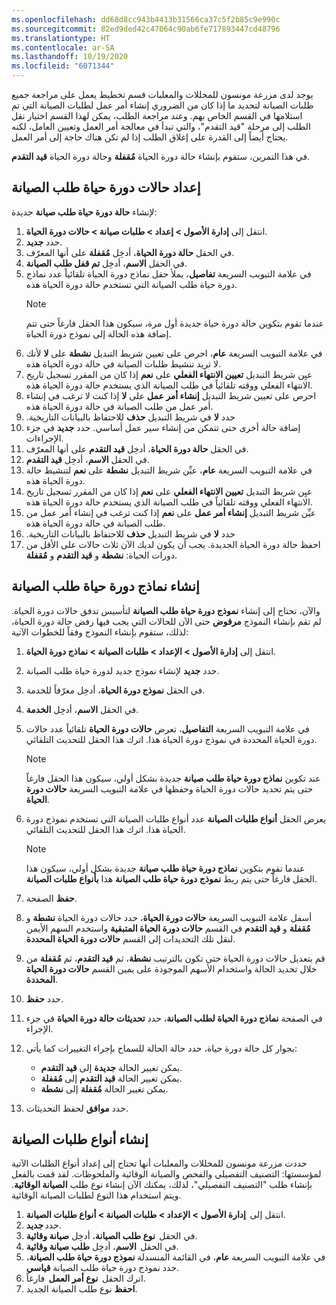 ```yaml
---
ms.openlocfilehash: dd68d8cc943b4413b31566ca37c5f2b85c9e990c
ms.sourcegitcommit: 82ed9ded42c47064c90ab6fe717893447cd48796
ms.translationtype: HT
ms.contentlocale: ar-SA
ms.lasthandoff: 10/19/2020
ms.locfileid: "6071344"
---
```

يوجد لدى مزرعة مونسون للمخللات والمعلبات قسم تخطيط يعمل على مراجعة جميع طلبات الصيانة لتحديد ما إذا كان من الضروري إنشاء أمر عمل لطلبات الصيانة التي تم استلامها في القسم الخاص بهم. وعند مراجعة الطلب، يمكن لهذا القسم اختيار نقل الطلب إلى مرحلة "قيد التقدم"، والتي تبدأ في معالجة أمر العمل وتعيين العامل، لكنه يحتاج أيضاً إلى القدرة على إغلاق الطلب إذا لم تكن هناك حاجة إلى أمر العمل.

في هذا التمرين، ستقوم بإنشاء حالة دورة الحياة **مُقفلة** وحالة دورة الحياة **قيد التقدم**.

## <a name="set-up-maintenance-request-lifecycle-states"></a>إعداد حالات دورة حياة طلب الصيانة

لإنشاء **حالة دورة حياة طلب صيانة** جديدة:

1.  انتقل إلى **‏‫إدارة الأصول‬ > إعداد > ‏‫طلبات صيانة‬ > حالات دورة الحياة**.
2.  حدد **جديد‏‎**.
3.  في الحقل **حالة دورة الحياة**، أدخِل **مُقفلة** على أنها المعرّف.
4.  في الحقل **الاسم**، أدخِل **تم قفل طلب الصيانة**.
5.  في علامة التبويب السريعة **تفاصيل**، يملأ حقل نماذج دورة الحياة تلقائياً عدد نماذج دورة حياة طلب الصيانة التي تستخدم حالة دورة الحياة هذه. 
    > [!NOTE]
    > عندما تقوم بتكوين حالة دورة حياة جديدة أول مرة، سيكون هذا الحقل فارغاً حتى تتم إضافة هذه الحالة إلى نموذج دورة الحياة.
6.  في علامة التبويب السريعة **عام**، احرص على تعيين شريط التبديل **نشطة** على **لا** لأنك لا تريد تنشيط طلبات الصيانة في حالة دورة الحياة هذه.
7.  عيِن شريط التبديل ‏‫**تعيين الانتهاء الفعلي**‬ على **نعم** إذا كان من المقرر تسجيل تاريخ الانتهاء الفعلي ووقته تلقائياً في طلب الصيانة الذي يستخدم حالة دورة الحياة هذه.
8.  احرص على تعيين شريط التبديل **إنشاء أمر عمل** على **لا** إذا كنت لا ترغب في إنشاء أمر عمل من طلب الصيانة في حالة دورة الحياة هذه.
9.  حدد **لا** في شريط التبديل **‏‫حذف** للاحتفاظ بالبيانات التاريخية.
10. إضافة حالة أخرى حتى تتمكن من إنشاء سير عمل أساسي. حدد **جديد** في جزء الإجراءات.
11. في الحقل **حالة دورة الحياة**، أدخِل **قيد التقدم** على أنها المعرّف.
12. في الحقل **الاسم**، أدخِل **قيد التقدم**.
13. في علامة التبويب السريعة **عام**، عيِّن شريط التبديل **نشطة** على **نعم** لتنشيط حالة دورة الحياة هذه.
14. عيِن شريط التبديل ‏‫**تعيين الانتهاء الفعلي**‬ على **نعم** إذا كان من المقرر تسجيل تاريخ الانتهاء الفعلي ووقته تلقائياً في طلب الصيانة الذي يستخدم حالة دورة الحياة هذه.
15. عيِّن شريط التبديل **إنشاء أمر عمل** على **نعم** إذا كنت ترغب في إنشاء أمر عمل من طلب الصيانة في حالة دورة الحياة هذه.
16. حدد **لا** في شريط التبديل **‏‫حذف** للاحتفاظ بالبيانات التاريخية.
17. احفظ حالة دورة الحياة الجديدة. يجب أن يكون لديك الآن ثلاث حالات على الأقل من دورات الحياة: **نشطة** و **قيد التقدم** و **مُقفلة**.

## <a name="create-maintenance-request-lifecycle-models"></a>إنشاء نماذج دورة حياة طلب الصيانة
والآن، تحتاج إلى إنشاء **نموذج دورة حياة طلب الصيانة** لتأسيس تدفق حالات دورة الحياة. لم تقم بإنشاء النموذج **مرفوض** حتى الآن للحالات التي يجب فيها رفض حالة دورة الحياة، لذلك، ستقوم بإنشاء النموذج وفقاً للخطوات الآتية:

1.  انتقل إلى **إدارة الأصول > الإعداد > طلبات الصيانة > نماذج دورة الحياة**.
2.  حدد **جديد** لإنشاء نموذج جديد لدورة حياة طلب الصيانة.
3.  في الحقل **نموذج دورة الحياة**، أدخِل معرّفاً للخدمة.
4.  في الحقل **الاسم**، أدخِل **الخدمة**.
5.  في علامة التبويب السريعة **التفاصيل**، تعرض **حالات دورة الحياة** تلقائياً عدد حالات دورة الحياة المحددة في نموذج دورة الحياة هذا. اترك هذا الحقل للتحديث التلقائي.

    > [!NOTE]
    > عند تكوين **نماذج دورة حياة طلب صيانة** جديدة بشكل أولي، سيكون هذا الحقل فارغاً حتى يتم تحديد حالات دورة الحياة وحفظها في علامة التبويب السريعة **حالات دورة الحياة**. 
6.  يعرض الحقل **أنواع طلبات الصيانة** عدد أنواع طلبات الصيانة التي تستخدم نموذج دورة الحياة هذا. اترك هذا الحقل للتحديث التلقائي.
    > [!NOTE]
    > عندما تقوم بتكوين **نماذج دورة حياة طلب صيانة** جديدة بشكل أولي، سيكون هذا الحقل فارغاً حتى يتم ربط **نموذج دورة حياة طلب الصيانة** هذا **بأنواع طلبات الصيانة**.
7.  **حفظ** الصفحة.

8.  أسفل علامة التبويب السريعة **حالات دورة الحياة**، حدد حالات دورة الحياة **نشطة** و **مُقفلة** و **قيد التقدم** في القسم **حالات دورة الحياة المتبقية** واستخدم السهم الأيمن لنقل تلك التحديدات إلى القسم **حالات دورة الحياة المحددة**.
9.  قم بتعديل حالات دورة الحياة حتى تكون بالترتيب **نشطة**، ثم **قيد التقدم**، ثم **مُقفلة** من خلال تحديد الحالة واستخدام الأسهم الموجودة على يمين القسم **حالات دورة الحياة المحددة**.
10. حدد **حفظ**.
11. في الصفحة **نماذج دورة الحياة لطلب الصيانة**، حدد **تحديثات حالة دورة الحياة** في جزء الإجراء. 
12. بجوار كل حالة دورة حياة، حدد حالة الحالة للسماح بإجراء التغييرات كما يأتي:
    - يمكن تغيير الحالة **جديدة** إلى **قيد التقدم**. 
    - يمكن تغيير الحالة **قيد التقدم** إلى **مُقفلة**.
    - يمكن تغيير الحالة **مُقفلة** إلى **نشطة**.
13. حدد **موافق** لحفظ التحديثات.

## <a name="create-maintenance-request-types"></a>إنشاء أنواع طلبات الصيانة 
حددت مزرعة مونسون للمخللات والمعلبات أنها تحتاج إلى إعداد أنواع الطلبات الآتية لمؤسستها: التصنيف التفصيلي والفحص والصيانة الوقائية والملحوظات. لقد قمت بالفعل بإنشاء طلب "التصنيف التفصيلي"، لذلك، يمكنك الآن إنشاء نوع طلب **الصيانة الوقائية**. ويتم استخدام هذا النوع لطلبات الصيانة الوقائية. 

1.  انتقل إلى  **إدارة الأصول > الإعداد > طلبات الصيانة > أنواع طلبات الصيانة**. 
2.  حدد **جديد**. 
3.  في الحقل  **نوع طلب الصيانة**، أدخِل **صيانة وقائية**.
4.  في الحقل  **الاسم**، أدخِل **طلب صيانة وقائية**.
5.  في علامة التبويب السريعة **عام**، في القائمة المنسدلة **نموذج دورة حياة طلب الصيانة**، حدد نموذج دورة حياة طلب الصيانة **قياسي**.
6.  اترك الحقل  **نوع أمر العمل**  فارغاً.
7.  **احفظ** نوع طلب الصيانة الجديد.


